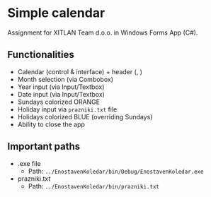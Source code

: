 # Simple calendar

Assignment for XITLAN Team d.o.o. in Windows Forms App (C#).

## Functionalities

* Calendar (control & interface) + header (<current Month>, <current Year>)
* Month selection (via Combobox)
* Year input (via Input/Textbox)
* Date input (via Input/Textbox)
* Sundays colorized ORANGE
* Holiday input via `prazniki.txt` file 
* Holidays colorized BLUE (overriding Sundays) 
* Ability to close the app

## Important paths
  
* .exe file
    * Path: `../EnostavenKoledar/bin/Debug/EnostavenKoledar.exe`
* prazniki.txt
   * Path: `../EnostavenKoledar/bin/prazniki.txt`
